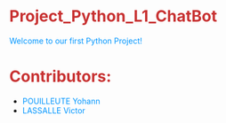 <!-- max color=255 -->

# <span style="color: rgb(200, 50, 50);">Project_Python_L1_ChatBot</span>
<span style="color: rgb(0, 150, 255);">Welcome to our first Python Project!</span>
# <span style="color: rgb(200, 50, 50);">Contributors:</span>
- <span style="color: rgb(0, 150, 255);">POUILLEUTE Yohann</span>
- <span style="color: rgb(0, 150, 255);">LASSALLE Victor</span>

